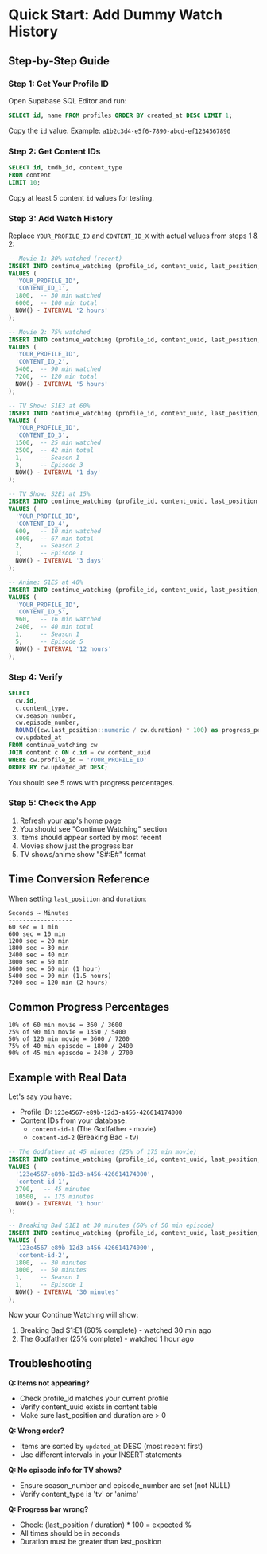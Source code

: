 # Quick Start: Add Dummy Watch History

## Step-by-Step Guide

### Step 1: Get Your Profile ID

Open Supabase SQL Editor and run:

```sql
SELECT id, name FROM profiles ORDER BY created_at DESC LIMIT 1;
```

Copy the `id` value. Example: `a1b2c3d4-e5f6-7890-abcd-ef1234567890`

### Step 2: Get Content IDs

```sql
SELECT id, tmdb_id, content_type
FROM content
LIMIT 10;
```

Copy at least 5 content `id` values for testing.

### Step 3: Add Watch History

Replace `YOUR_PROFILE_ID` and `CONTENT_ID_X` with actual values from steps 1 & 2:

```sql
-- Movie 1: 30% watched (recent)
INSERT INTO continue_watching (profile_id, content_uuid, last_position, duration, updated_at)
VALUES (
  'YOUR_PROFILE_ID',
  'CONTENT_ID_1',
  1800,  -- 30 min watched
  6000,  -- 100 min total
  NOW() - INTERVAL '2 hours'
);

-- Movie 2: 75% watched
INSERT INTO continue_watching (profile_id, content_uuid, last_position, duration, updated_at)
VALUES (
  'YOUR_PROFILE_ID',
  'CONTENT_ID_2',
  5400,  -- 90 min watched
  7200,  -- 120 min total
  NOW() - INTERVAL '5 hours'
);

-- TV Show: S1E3 at 60%
INSERT INTO continue_watching (profile_id, content_uuid, last_position, duration, season_number, episode_number, updated_at)
VALUES (
  'YOUR_PROFILE_ID',
  'CONTENT_ID_3',
  1500,  -- 25 min watched
  2500,  -- 42 min total
  1,     -- Season 1
  3,     -- Episode 3
  NOW() - INTERVAL '1 day'
);

-- TV Show: S2E1 at 15%
INSERT INTO continue_watching (profile_id, content_uuid, last_position, duration, season_number, episode_number, updated_at)
VALUES (
  'YOUR_PROFILE_ID',
  'CONTENT_ID_4',
  600,   -- 10 min watched
  4000,  -- 67 min total
  2,     -- Season 2
  1,     -- Episode 1
  NOW() - INTERVAL '3 days'
);

-- Anime: S1E5 at 40%
INSERT INTO continue_watching (profile_id, content_uuid, last_position, duration, season_number, episode_number, updated_at)
VALUES (
  'YOUR_PROFILE_ID',
  'CONTENT_ID_5',
  960,   -- 16 min watched
  2400,  -- 40 min total
  1,     -- Season 1
  5,     -- Episode 5
  NOW() - INTERVAL '12 hours'
);
```

### Step 4: Verify

```sql
SELECT
  cw.id,
  c.content_type,
  cw.season_number,
  cw.episode_number,
  ROUND((cw.last_position::numeric / cw.duration) * 100) as progress_percent,
  cw.updated_at
FROM continue_watching cw
JOIN content c ON c.id = cw.content_uuid
WHERE cw.profile_id = 'YOUR_PROFILE_ID'
ORDER BY cw.updated_at DESC;
```

You should see 5 rows with progress percentages.

### Step 5: Check the App

1. Refresh your app's home page
2. You should see "Continue Watching" section
3. Items should appear sorted by most recent
4. Movies show just the progress bar
5. TV shows/anime show "S#:E#" format

## Time Conversion Reference

When setting `last_position` and `duration`:

```
Seconds → Minutes
------------------
60 sec = 1 min
600 sec = 10 min
1200 sec = 20 min
1800 sec = 30 min
2400 sec = 40 min
3000 sec = 50 min
3600 sec = 60 min (1 hour)
5400 sec = 90 min (1.5 hours)
7200 sec = 120 min (2 hours)
```

## Common Progress Percentages

```
10% of 60 min movie = 360 / 3600
25% of 90 min movie = 1350 / 5400
50% of 120 min movie = 3600 / 7200
75% of 40 min episode = 1800 / 2400
90% of 45 min episode = 2430 / 2700
```

## Example with Real Data

Let's say you have:
- Profile ID: `123e4567-e89b-12d3-a456-426614174000`
- Content IDs from your database:
  - `content-id-1` (The Godfather - movie)
  - `content-id-2` (Breaking Bad - tv)

```sql
-- The Godfather at 45 minutes (25% of 175 min movie)
INSERT INTO continue_watching (profile_id, content_uuid, last_position, duration, updated_at)
VALUES (
  '123e4567-e89b-12d3-a456-426614174000',
  'content-id-1',
  2700,   -- 45 minutes
  10500,  -- 175 minutes
  NOW() - INTERVAL '1 hour'
);

-- Breaking Bad S1E1 at 30 minutes (60% of 50 min episode)
INSERT INTO continue_watching (profile_id, content_uuid, last_position, duration, season_number, episode_number, updated_at)
VALUES (
  '123e4567-e89b-12d3-a456-426614174000',
  'content-id-2',
  1800,  -- 30 minutes
  3000,  -- 50 minutes
  1,     -- Season 1
  1,     -- Episode 1
  NOW() - INTERVAL '30 minutes'
);
```

Now your Continue Watching will show:
1. Breaking Bad S1:E1 (60% complete) - watched 30 min ago
2. The Godfather (25% complete) - watched 1 hour ago

## Troubleshooting

**Q: Items not appearing?**
- Check profile_id matches your current profile
- Verify content_uuid exists in content table
- Make sure last_position and duration are > 0

**Q: Wrong order?**
- Items are sorted by `updated_at` DESC (most recent first)
- Use different intervals in your INSERT statements

**Q: No episode info for TV shows?**
- Ensure season_number and episode_number are set (not NULL)
- Verify content_type is 'tv' or 'anime'

**Q: Progress bar wrong?**
- Check: (last_position / duration) * 100 = expected %
- All times should be in seconds
- Duration must be greater than last_position
